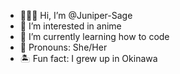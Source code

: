 - 🙋🏻‍♀️ Hi, I’m @Juniper-Sage
- 🎎 I’m interested in anime
- 🌱 I’m currently learning how to code
- 🌸 Pronouns: She/Her
- 🏝 Fun fact: I grew up in Okinawa 

<!---
Juniper-Sage/Juniper-Sage is a ✨ special ✨ repository because its `README.md` (this file) appears on your GitHub profile.
You can click the Preview link to take a look at your changes.
--->

